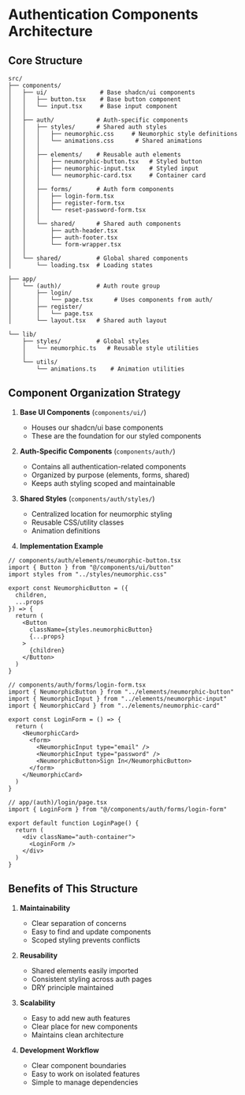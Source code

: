 # Authentication Components Architecture

## Core Structure

```plaintext
src/
├── components/
│   ├── ui/               # Base shadcn/ui components
│   │   ├── button.tsx    # Base button component
│   │   └── input.tsx     # Base input component
│   │
│   ├── auth/            # Auth-specific components
│   │   ├── styles/      # Shared auth styles
│   │   │   ├── neumorphic.css     # Neumorphic style definitions
│   │   │   └── animations.css      # Shared animations
│   │   │
│   │   ├── elements/    # Reusable auth elements
│   │   │   ├── neumorphic-button.tsx   # Styled button
│   │   │   ├── neumorphic-input.tsx    # Styled input
│   │   │   └── neumorphic-card.tsx     # Container card
│   │   │
│   │   ├── forms/       # Auth form components
│   │   │   ├── login-form.tsx
│   │   │   ├── register-form.tsx
│   │   │   └── reset-password-form.tsx
│   │   │
│   │   └── shared/      # Shared auth components
│   │       ├── auth-header.tsx
│   │       ├── auth-footer.tsx
│   │       └── form-wrapper.tsx
│   │
│   └── shared/          # Global shared components
│       └── loading.tsx  # Loading states

├── app/
│   └── (auth)/          # Auth route group
│       ├── login/
│       │   └── page.tsx      # Uses components from auth/
│       ├── register/
│       │   └── page.tsx
│       └── layout.tsx   # Shared auth layout

└── lib/
    ├── styles/          # Global styles
    │   └── neumorphic.ts   # Reusable style utilities
    │
    └── utils/
        └── animations.ts    # Animation utilities
```

## Component Organization Strategy

1. **Base UI Components** (`components/ui/`)
   - Houses our shadcn/ui base components
   - These are the foundation for our styled components

2. **Auth-Specific Components** (`components/auth/`)
   - Contains all authentication-related components
   - Organized by purpose (elements, forms, shared)
   - Keeps auth styling scoped and maintainable

3. **Shared Styles** (`components/auth/styles/`)
   - Centralized location for neumorphic styling
   - Reusable CSS/utility classes
   - Animation definitions

4. **Implementation Example**

```tsx
// components/auth/elements/neumorphic-button.tsx
import { Button } from "@/components/ui/button"
import styles from "../styles/neumorphic.css"

export const NeumorphicButton = ({
  children,
  ...props
}) => {
  return (
    <Button 
      className={styles.neumorphicButton}
      {...props}
    >
      {children}
    </Button>
  )
}

// components/auth/forms/login-form.tsx
import { NeumorphicButton } from "../elements/neumorphic-button"
import { NeumorphicInput } from "../elements/neumorphic-input"
import { NeumorphicCard } from "../elements/neumorphic-card"

export const LoginForm = () => {
  return (
    <NeumorphicCard>
      <form>
        <NeumorphicInput type="email" />
        <NeumorphicInput type="password" />
        <NeumorphicButton>Sign In</NeumorphicButton>
      </form>
    </NeumorphicCard>
  )
}

// app/(auth)/login/page.tsx
import { LoginForm } from "@/components/auth/forms/login-form"

export default function LoginPage() {
  return (
    <div className="auth-container">
      <LoginForm />
    </div>
  )
}
```

## Benefits of This Structure

1. **Maintainability**
   - Clear separation of concerns
   - Easy to find and update components
   - Scoped styling prevents conflicts

2. **Reusability**
   - Shared elements easily imported
   - Consistent styling across auth pages
   - DRY principle maintained

3. **Scalability**
   - Easy to add new auth features
   - Clear place for new components
   - Maintains clean architecture

4. **Development Workflow**
   - Clear component boundaries
   - Easy to work on isolated features
   - Simple to manage dependencies